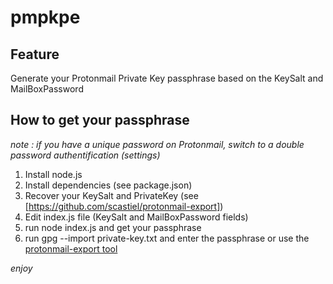 # pmpkpe

## Feature

Generate your Protonmail Private Key passphrase based on the KeySalt and MailBoxPassword

## How to get your passphrase

*note : if you have a unique password on Protonmail, switch to a double password authentification (settings)*

1. Install node.js
2. Install dependencies (see package.json)
3. Recover your KeySalt and PrivateKey (see [https://github.com/scastiel/protonmail-export])
4. Edit index.js file (KeySalt and MailBoxPassword fields)
5. run node index.js and get your passphrase
6. run gpg --import private-key.txt and enter the passphrase or use the [protonmail-export tool](https://github.com/scastiel/protonmail-export)

*enjoy*